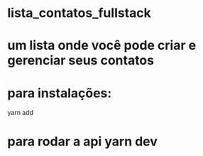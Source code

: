 # lista_contatos_fullstack
# um lista onde você pode criar e gerenciar seus contatos

# para instalações:
yarn add

# para rodar a api yarn dev
